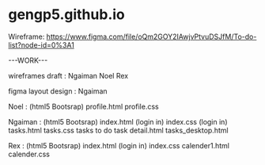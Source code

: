 # gengp5.github.io


Wireframe:
https://www.figma.com/file/oQm2GOY2IAwjvPtvuDSJfM/To-do-list?node-id=0%3A1


---WORK--- 

wireframes draft :
Ngaiman Noel Rex

figma layout design :
Ngaiman

Noel : (html5 Bootsrap)
profile.html
profile.css 

Ngaiman : (html5 Bootsrap)
index.html (login in)
index.css (login in)
tasks.html
tasks.css
tasks to do task detail.html
tasks_desktop.html

Rex : (html5 Bootsrap)
index.html (login in) 
index.css
calender1.html
calender.css
